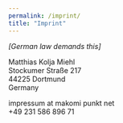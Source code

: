 ```yaml
---
permalink: /imprint/
title: "Imprint"
---
```


*[German law demands this]*

Matthias Kolja Miehl  
Stockumer Straße 217  
44225 Dortmund  
Germany

<i class="fas fa-fw fa-envelope"></i> impressum at makomi punkt net  
<i class="fas fa-fw fa-phone"></i> +49 231 586 896 71

